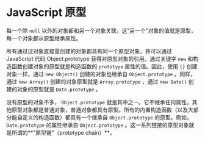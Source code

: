 # JavaScript 原型

每一个除 `null` 以外的对象都和另一个对象关联。这"另一个"对象的值就是原型，每一个对象都从原型继承属性。

所有通过过对象直接量创建的对象都具有同一个原型对象，并可以通过 JavaScript 代码 Object.prototype 获得对原型对象的引用。通过关键字 `new` 和构造函数创建对象的原型就是构造函数的 `prototype` 属性的值。因此，使用 `{}` 创建对象一样，通过 `new Object()` 创建的对象也继承自 `Object.prototype` 。同样，通过 `new Array()` 创建的对象原型就是 `Array.prototype` ，通过 `new Date()` 创建的对象的原型就是 `Date.prototype` 。

没有原型的对象不多， `Object.prototype` 就是其中之一。它不继承任何属性。其他原型对象都是普通对象，普通对象都具有原型。所有的内置构造函数（以及大部分能自定义的构造函数）都具有一个继承自 `Object.prototype` 的原型。例如，`Date.prototype` 的属性继承自 `Object.prototype` 。这一系列链接的原型对象就是所谓的**"原型链"（prototype chain）**。

